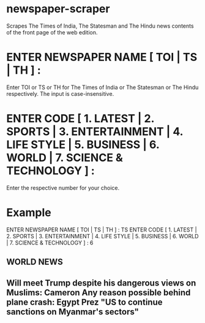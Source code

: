 # newspaper-scraper
Scrapes The Times of India, The Statesman and The Hindu news contents of the front page of the web edition.

# ENTER NEWSPAPER NAME [ TOI | TS | TH ] :

Enter TOI or TS or TH for The Times of India or The Statesman or The Hindu respectively.
The input is case-insensitive.

# ENTER CODE [ 1. LATEST | 2. SPORTS | 3. ENTERTAINMENT | 4. LIFE STYLE | 5. BUSINESS | 6. WORLD | 7. SCIENCE & TECHNOLOGY ] :

Enter the respective number for your choice.

# Example

ENTER NEWSPAPER NAME [ TOI | TS | TH ] :			TS
ENTER CODE [ 1. LATEST | 2. SPORTS | 3. ENTERTAINMENT | 4. LIFE STYLE | 5. BUSINESS | 6. WORLD | 7. SCIENCE & TECHNOLOGY ] :	6

WORLD NEWS
--------------------------------------------------------------------------------------
Will meet Trump despite his dangerous views on Muslims: Cameron
Any reason possible behind plane crash: Egypt Prez
"US to continue sanctions on Myanmar's sectors"
--------------------------------------------------------------------------------------
